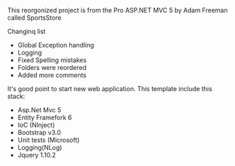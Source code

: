 This reorgonized project is from the Pro ASP.NET MVC 5 by Adam Freeman called SportsStore

Changinq list

* Global Exception handling 
* Logging
* Fixed Spelling mistakes
* Folders were reordered
* Added more comments

It's good point to start new web application. This template include this stack:

* Asp.Net Mvc 5
* Entity Framefork 6
* IoC (NInject)
* Bootstrap v3.0
* Unit tests (Microsoft)
* Logging(NLog)
* Jquery 1.10.2


